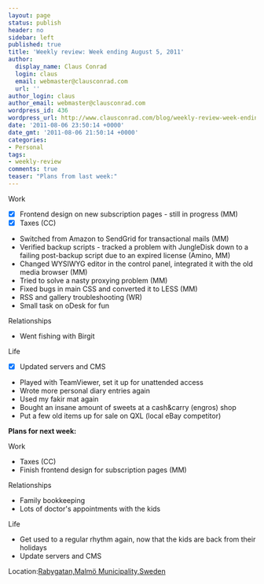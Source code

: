 ```yaml
---
layout: page
status: publish
header: no
sidebar: left
published: true
title: 'Weekly review: Week ending August 5, 2011'
author:
  display_name: Claus Conrad
  login: claus
  email: webmaster@clausconrad.com
  url: ''
author_login: claus
author_email: webmaster@clausconrad.com
wordpress_id: 436
wordpress_url: http://www.clausconrad.com/blog/weekly-review-week-ending-august-5-2011
date: '2011-08-06 23:50:14 +0000'
date_gmt: '2011-08-06 21:50:14 +0000'
categories:
- Personal
tags:
- weekly-review
comments: true
teaser: "Plans from last week:"
---
```

Work

*   [X] Frontend design on new subscription pages - still in progress (MM)
*   [X] Taxes (CC)
*   Switched from Amazon to SendGrid for transactional mails (MM)
*   Verified backup scripts - tracked a problem with JungleDisk down to a failing post-backup script due to an expired license (Amino, MM)
*   Changed WYSIWYG editor in the control panel, integrated it with the old media browser (MM)
*   Tried to solve a nasty proxying problem (MM)
*   Fixed bugs in main CSS and converted it to LESS (MM)
*   RSS and gallery troubleshooting (WR)
*   Small task on oDesk for fun

Relationships

*   Went fishing with Birgit

Life

*   [X] Updated servers and CMS
*   Played with TeamViewer, set it up for unattended access
*   Wrote more personal diary entries again
*   Used my fakir mat again
*   Bought an insane amount of sweets at a cash&carry (engros) shop
*   Put a few old items up for sale on QXL (local eBay competitor)

**Plans for next week:**

Work

*   Taxes (CC)
*   Finish frontend design for subscription pages (MM)

Relationships

*   Family bookkeeping
*   Lots of doctor's appointments with the kids

Life

*   Get used to a regular rhythm again, now that the kids are back from their holidays
*   Update servers and CMS

Location:[Rabygatan,Malmö Municipality,Sweden](http://maps.google.com/maps?q=Rabygatan,Malm%C3%B6%20Municipality,Sweden%4055.585246%2C12.941320&z=10)
